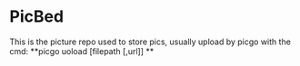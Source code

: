 # PicBed
This is the picture repo used to store pics, usually upload by picgo with the cmd: **picgo uoload \[filepath \[,url\]\] **
